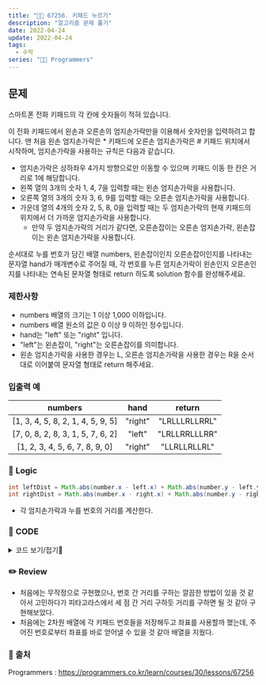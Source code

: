 ```yaml
---
title: "👩‍💻 67256. 키패드 누르기"
description: "알고리즘 문제 풀기"
date: 2022-04-24
update: 2022-04-24
tags:
  - 수학
series: "👩‍💻 Programmers"
---
```


## 문제
스마트폰 전화 키패드의 각 칸에 숫자들이 적혀 있습니다.

이 전화 키패드에서 왼손과 오른손의 엄지손가락만을 이용해서 숫자만을 입력하려고 합니다.
맨 처음 왼손 엄지손가락은 * 키패드에 오른손 엄지손가락은 # 키패드 위치에서 시작하며, 엄지손가락을 사용하는 규칙은 다음과 같습니다.

- 엄지손가락은 상하좌우 4가지 방향으로만 이동할 수 있으며 키패드 이동 한 칸은 거리로 1에 해당합니다.
- 왼쪽 열의 3개의 숫자 1, 4, 7을 입력할 때는 왼손 엄지손가락을 사용합니다.
- 오른쪽 열의 3개의 숫자 3, 6, 9를 입력할 때는 오른손 엄지손가락을 사용합니다.
- 가운데 열의 4개의 숫자 2, 5, 8, 0을 입력할 때는 두 엄지손가락의 현재 키패드의 위치에서 더 가까운 엄지손가락을 사용합니다.
  - 만약 두 엄지손가락의 거리가 같다면, 오른손잡이는 오른손 엄지손가락, 왼손잡이는 왼손 엄지손가락을 사용합니다.

순서대로 누를 번호가 담긴 배열 numbers, 왼손잡이인지 오른손잡이인지를 나타내는 문자열 hand가 매개변수로 주어질 때, 각 번호를 누른 엄지손가락이 왼손인지 오른손인지를 나타내는 연속된 문자열 형태로 return 하도록 solution 함수를 완성해주세요.

### 제한사항
- numbers 배열의 크기는 1 이상 1,000 이하입니다.
- numbers 배열 원소의 값은 0 이상 9 이하인 정수입니다.
- hand는 "left" 또는 "right" 입니다.
- "left"는 왼손잡이, "right"는 오른손잡이를 의미합니다.
- 왼손 엄지손가락을 사용한 경우는 L, 오른손 엄지손가락을 사용한 경우는 R을 순서대로 이어붙여 문자열 형태로 return 해주세요.

### 입출력 예
|numbers|hand|return|
|:---:|:---:|:---:|
|[1, 3, 4, 5, 8, 2, 1, 4, 5, 9, 5]|"right"|"LRLLLRLLRRL"|
|[7, 0, 8, 2, 8, 3, 1, 5, 7, 6, 2]|"left"|"LRLLRRLLLRR"|
|[1, 2, 3, 4, 5, 6, 7, 8, 9, 0]|"right"|"LLRLLRLLRL"|

### 📍 **Logic**

```java
int leftDist = Math.abs(number.x - left.x) + Math.abs(number.y - left.y);
int rightDist = Math.abs(number.x - right.x) + Math.abs(number.y - right.y);
```

- 각 엄지손가락과 누를 번호의 거리를 계산한다.

### 📄 **CODE**

<details>
  <summary>코드 보기/접기💫</summary>
    <div markdown="1">

	import java.util.*;

    class Pair {
        int x;
        int y;
        
        public Pair(int x, int y) {
            this.x = x;
            this.y = y;
        }
    }

    class Solution {
        // 각 엄지 위치
        Pair left = new Pair(3, 0);
        Pair right = new Pair(3, 2);
        // 누를 번호 위치
        Pair number = new Pair(0, 0);
        
        public String solution(int[] numbers, String hand) {
            StringBuilder answer = new StringBuilder();
            
            for (int n : numbers) {
                if (n == 1 || n == 4 || n == 7) {
                    answer.append("L");
                    left.x = n/3;
                    left.y = 0;
                }
                else if (n == 3 || n == 6 || n == 9) {
                    answer.append("R");
                    right.x = n/3 - 1;
                    right.y = 2;
                }
                else answer.append(thumb(hand, n));
            }
            
            return answer.toString();
        }
        
        // 2, 5, 8, 0에 대해서는 거리 계산과 잡이 정보가 필요
        private String thumb(String hand, int n) {
            if (n == 0) n = 11;
            
            // 현재 눌러야 하는 번호의 위치
            number.x = (n - 1)/3;
            number.y = (n - 1)%3;

            // 가까운 엄지를 찾기 위해 거리 계산
            int leftDist = Math.abs(number.x - left.x) + Math.abs(number.y - left.y);
            int rightDist = Math.abs(number.x - right.x) + Math.abs(number.y - right.y);
            
            // 차이가 같은 경우, 잡이 정보에 따라 반환
            if (leftDist == rightDist) {
                if (hand.equals("left")) {
                    updateThumb(left);
                    return "L";
                }
                updateThumb(right);
                return "R";
            } else {
                // 차이가 다른 경우
                if (leftDist < rightDist) {
                    updateThumb(left);
                    return "L";
                }
                updateThumb(right);
                return "R";
            }
        }
        
        private void updateThumb(Pair thumb) {
            thumb.x = number.x;
            thumb.y = number.y;
        }
    }
  	</div>
</details>

### ✏️ **Review**
- 처음에는 무작정으로 구현했으나, 번호 간 거리를 구하는 깔끔한 방법이 있을 것 같아서 고민하다가 피타고라스에서 세 점 간 거리 구하듯 거리를 구하면 될 것 같아 구현해보았다.
- 처음에는 2차원 배열에 각 키패드 번호들을 저장해두고 좌표를 사용할까 했는데, 주어진 번호로부터 좌표를 바로 얻어낼 수 있을 것 같아 배열을 지웠다.

### 📕 출처
Programmers : https://programmers.co.kr/learn/courses/30/lessons/67256